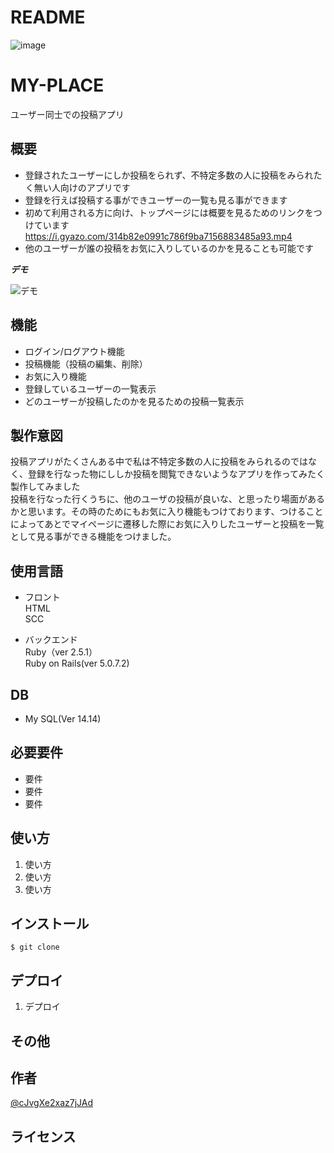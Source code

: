 # README
![image](https://user-images.githubusercontent.com/60649410/77246829-4e0e8c00-6c6e-11ea-9071-6251e6ebf152.png)
# MY-PLACE

ユーザー同士での投稿アプリ

## 概要

- 登録されたユーザーにしか投稿をられず、不特定多数の人に投稿をみられたく無い人向けのアプリです</br>
- 登録を行えば投稿する事ができユーザーの一覧も見る事ができます</br>
- 初めて利用される方に向け、トップページには概要を見るためのリンクをつけています  https://i.gyazo.com/314b82e0991c786f9ba7156883485a93.mp4 </br>
- 他のユーザーが誰の投稿をお気に入りしているのかを見ることも可能です</br>


***デモ***

![デモ](https://image-url.gif)

## 機能

- ログイン/ログアウト機能</br>
- 投稿機能（投稿の編集、削除）</br>
- お気に入り機能</br>
- 登録しているユーザーの一覧表示</br>
- どのユーザーが投稿したのかを見るための投稿一覧表示</br>

## 製作意図
投稿アプリがたくさんある中で私は不特定多数の人に投稿をみられるのではなく、登録を行なった物にししか投稿を閲覧できないようなアプリを作ってみたく製作してみました</br>
投稿を行なった行くうちに、他のユーザの投稿が良いな、と思ったり場面があるかと思います。その時のためにもお気に入り機能もつけております、つけることによってあとでマイページに遷移した際にお気に入りしたユーザーと投稿を一覧として見る事ができる機能をつけました。


## 使用言語
- フロント</br>
HTML</br>
SCC
  
- バックエンド</br>
Ruby（ver 2.5.1）</br>
Ruby on Rails(ver 5.0.7.2)</br>

## DB
- My SQL(Ver 14.14)</br>



## 必要要件

- 要件
- 要件
- 要件


## 使い方

1. 使い方
2. 使い方
3. 使い方




## インストール

```
$ git clone 
```


## デプロイ

1. デプロイ

## その他



## 作者

[@cJvgXe2xaz7jJAd](https://twitter.com/cJvgXe2xaz7jJAd)

## ライセンス
